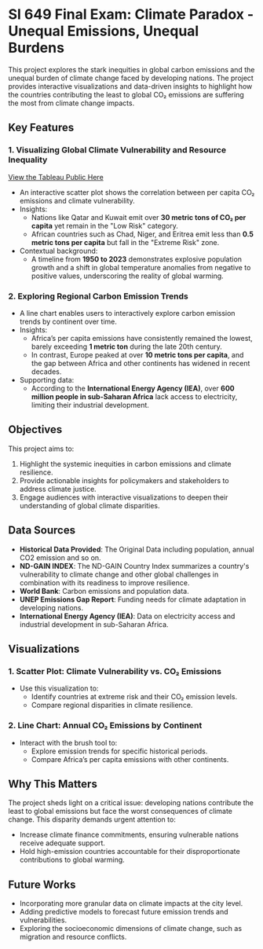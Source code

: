 # SI 649 Final Exam: Climate Paradox - Unequal Emissions, Unequal Burdens

This project explores the stark inequities in global carbon emissions and the unequal burden of climate change faced by developing nations. The project provides interactive visualizations and data-driven insights to highlight how the countries contributing the least to global CO₂ emissions are suffering the most from climate change impacts.

## Key Features

### 1. **Visualizing Global Climate Vulnerability and Resource Inequality**
[View the Tableau Public Here](https://public.tableau.com/views/UnequalBurdenTheParadoxofClimateVulnerability/Dashboard1?:language=zh-CN&publish=yes&:sid=&:redirect=auth&:display_count=n&:origin=viz_share_link)
- An interactive scatter plot shows the correlation between per capita CO₂ emissions and climate vulnerability.
- Insights:
  - Nations like Qatar and Kuwait emit over **30 metric tons of CO₂ per capita** yet remain in the "Low Risk" category.
  - African countries such as Chad, Niger, and Eritrea emit less than **0.5 metric tons per capita** but fall in the "Extreme Risk" zone.
- Contextual background:
  - A timeline from **1950 to 2023** demonstrates explosive population growth and a shift in global temperature anomalies from negative to positive values, underscoring the reality of global warming.

### 2. **Exploring Regional Carbon Emission Trends**
- A line chart enables users to interactively explore carbon emission trends by continent over time.
- Insights:
  - Africa’s per capita emissions have consistently remained the lowest, barely exceeding **1 metric ton** during the late 20th century.
  - In contrast, Europe peaked at over **10 metric tons per capita**, and the gap between Africa and other continents has widened in recent decades.
- Supporting data:
  - According to the **International Energy Agency (IEA)**, over **600 million people in sub-Saharan Africa** lack access to electricity, limiting their industrial development.

## Objectives
This project aims to:
1. Highlight the systemic inequities in carbon emissions and climate resilience.
2. Provide actionable insights for policymakers and stakeholders to address climate justice.
3. Engage audiences with interactive visualizations to deepen their understanding of global climate disparities.

## Data Sources
- **Historical Data Provided**: The Original Data including population, annual CO2 emission and so on.
- **ND-GAIN INDEX**: The ND-GAIN Country Index summarizes a country's vulnerability to climate change and other global challenges in combination with its readiness to improve resilience. 
- **World Bank**: Carbon emissions and population data.
- **UNEP Emissions Gap Report**: Funding needs for climate adaptation in developing nations.
- **International Energy Agency (IEA)**: Data on electricity access and industrial development in sub-Saharan Africa.

## Visualizations

### 1. **Scatter Plot: Climate Vulnerability vs. CO₂ Emissions**
- Use this visualization to:
  - Identify countries at extreme risk and their CO₂ emission levels.
  - Compare regional disparities in climate resilience.

### 2. **Line Chart: Annual CO₂ Emissions by Continent**
- Interact with the brush tool to:
  - Explore emission trends for specific historical periods.
  - Compare Africa’s per capita emissions with other continents.

## Why This Matters
The project sheds light on a critical issue: developing nations contribute the least to global emissions but face the worst consequences of climate change. This disparity demands urgent attention to:
- Increase climate finance commitments, ensuring vulnerable nations receive adequate support.
- Hold high-emission countries accountable for their disproportionate contributions to global warming.

## Future Works
- Incorporating more granular data on climate impacts at the city level.
- Adding predictive models to forecast future emission trends and vulnerabilities.
- Exploring the socioeconomic dimensions of climate change, such as migration and resource conflicts.
